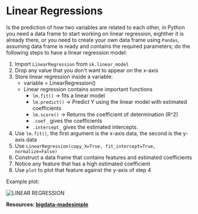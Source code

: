 # Linear Regressions
Is the prediction of how two variables are related to each other, in Python you need a data frame to start working on linear regression, eighther it is already there, or you need to create your own data frame using `Pandas`, assuming data frame is ready and contains the required parameters; do the following steps to have a linear regression model:

1. Import `LinearRegression` from `sk.linear_model`
2. Drop any value that you don't want to appear on the x-axis
3. Store linear regression inside a variable:
    - variable = LinearRegression()
    - Linear regression contains some important functions
        -  `lm.fit()` -> fits a linear model
        - `lm.predict()` -> Predict Y using the linear model with estimated coefficients
        - `lm.score()` -> Returns the coefficient of determination (R^2)
        - `.coef_` gives the coefficients
        - `.intercept_` gives the estimated intercepts.
4. Use `lm.fit()`, the first argument is the x-axis data, the second is the y-axis data
5. Use `LinearRegression(copy_X=True, fit_intercept=True, normalize=False)`
6. Construct a data frame that contains features and estimated coefficients
7. Notice any feature that has a high estimated coefficient
8. Use `plot` to plot that feature against the y-axis of step 4

Example plot:

![LINEAR REGRESSION](https://bigdata-madesimple.com/wp-content/uploads/2016/04/Relationship-between-RM-and-Price.png)

**Resources: [bigdata-madesimple](https://bigdata-madesimple.com/how-to-run-linear-regression-in-python-scikit-learn/)**
